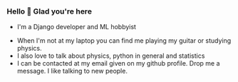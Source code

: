 ### Hello 👋 Glad you're here

- I'm a Django developer and ML hobbyist
<!-- - I'm currently working on [ConnectDome](https://www.connectdome.com) -->
- When I'm not at my laptop you can find me playing my guitar or studying physics.
- I also love to talk about physics, python in general and statistics
- I can be contacted at my email given on my github profile. Drop me a message. I like talking to new people.

